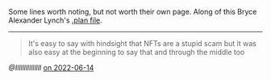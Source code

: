 Some lines worth noting, but not worth their own page.  Along of this Bryce Alexander Lynch's [.plan file](https://drwho.virtadpt.net/drwho.plan).

---
> It's easy to say with hindsight that NFTs are a stupid scam but it was also easy at the beginning to say that and through the middle too

<cite>@IlllllllllllllI</cite> [on 2022-06-14](https://twitter.com/IlllllllllllllI/status/1536632345972944897) 